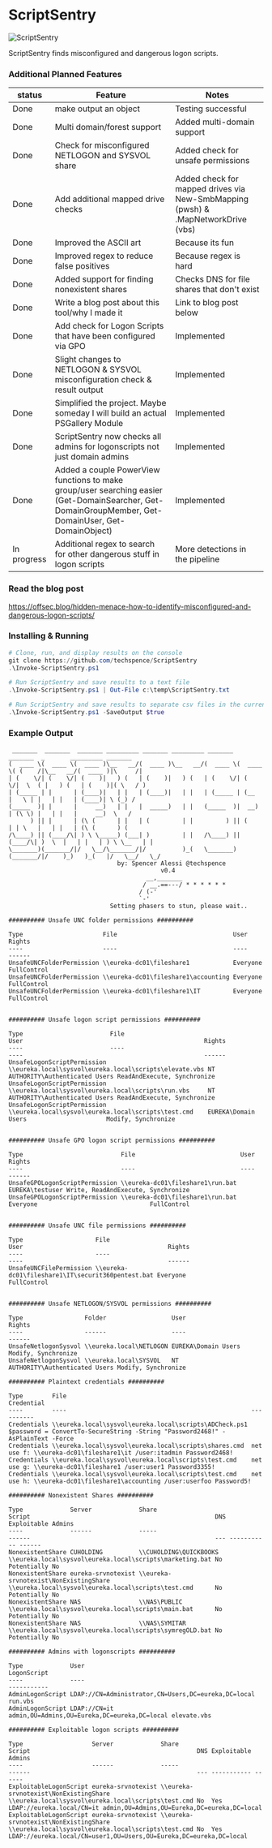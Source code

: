 # ScriptSentry
![ScriptSentry](ScriptSentry.png)

ScriptSentry finds misconfigured and dangerous logon scripts.

### Additional Planned Features
| status | Feature | Notes |
| ------ | ------ | ------ |
| Done | make output an object | Testing successful
| Done | Multi domain/forest support | Added multi-domain support |
| Done | Check for misconfigured NETLOGON and SYSVOL share | Added check for unsafe permissions |
| Done | Add additional mapped drive checks | Added check for mapped drives via New-SmbMapping (pwsh) & .MapNetworkDrive (vbs)|
| Done | Improved the ASCII art | Because its fun|
| Done | Improved regex to reduce false positives | Because regex is hard|
| Done | Added support for finding nonexistent shares | Checks DNS for file shares that don't exist|
| Done | Write a blog post about this tool/why I made it | Link to blog post below|
| Done | Add check for Logon Scripts that have been configured via GPO | Implemented|
| Done | Slight changes to NETLOGON & SYSVOL misconfiguration check & result output |Implemented|
| Done | Simplified the project. Maybe someday I will build an actual PSGallery Module |Implemented|
| Done | ScriptSentry now checks all admins for logonscripts not just domain admins| Implemented|
| Done | Added a couple PowerView functions to make group/user searching easier (Get-DomainSearcher, Get-DomainGroupMember, Get-DomainUser, Get-DomainObject)|Implemented|
| In progress | Additional regex to search for other dangerous stuff in logon scripts | More detections in the pipeline |

### Read the blog post
https://offsec.blog/hidden-menace-how-to-identify-misconfigured-and-dangerous-logon-scripts/

### Installing & Running
```PowerShell
# Clone, run, and display results on the console
git clone https://github.com/techspence/ScriptSentry
.\Invoke-ScriptSentry.ps1

# Run ScriptSentry and save results to a text file
.\Invoke-ScriptSentry.ps1 | Out-File c:\temp\ScriptSentry.txt

# Run ScriptSentry and save results to separate csv files in the current directory
.\Invoke-ScriptSentry.ps1 -SaveOutput $true


```

### Example Output
```
 _______  _______  _______ _________ _______ _________ _______  _______  _       _________ _______
(  ____ \(  ____ \(  ____ )\__   __/(  ____ )\__   __/(  ____ \(  ____ \( (    /|\__   __/(  ____ )|\     /|
| (    \/| (    \/| (    )|   ) (   | (    )|   ) (   | (    \/| (    \/|  \  ( |   ) (   | (    )|( \   / )
| (_____ | |      | (____)|   | |   | (____)|   | |   | (_____ | (__    |   \ | |   | |   | (____)| \ (_) /
(_____  )| |      |     __)   | |   |  _____)   | |   (_____  )|  __)   | (\ \) |   | |   |     __)  \   /
      ) || |      | (\ (      | |   | (         | |         ) || (      | | \   |   | |   | (\ (      ) (
/\____) || (____/\| ) \ \_____) (___| )         | |   /\____) || (____/\| )  \  |   | |   | ) \ \__   | |
\_______)(_______/|/   \__/\_______/|/          )_(   \_______)(_______/|/    )_)   )_(   |/   \__/   \_/
                              by: Spencer Alessi @techspence
                                          v0.4
                                      __,_______
                                     / __.==---/ * * * * * *
                                    / (-'
                                    `-'
                            Setting phasers to stun, please wait..

########## Unsafe UNC folder permissions ##########

Type                      File                                User          Rights
----                      ----                                ----          ------
UnsafeUNCFolderPermission \\eureka-dc01\fileshare1            Everyone FullControl
UnsafeUNCFolderPermission \\eureka-dc01\fileshare1\accounting Everyone FullControl
UnsafeUNCFolderPermission \\eureka-dc01\fileshare1\IT         Everyone FullControl


########## Unsafe logon script permissions ##########

Type                        File                                                   User                                                  Rights
----                        ----                                                   ----                                                  ------
UnsafeLogonScriptPermission \\eureka.local\sysvol\eureka.local\scripts\elevate.vbs NT AUTHORITY\Authenticated Users ReadAndExecute, Synchronize
UnsafeLogonScriptPermission \\eureka.local\sysvol\eureka.local\scripts\run.vbs     NT AUTHORITY\Authenticated Users ReadAndExecute, Synchronize
UnsafeLogonScriptPermission \\eureka.local\sysvol\eureka.local\scripts\test.cmd    EUREKA\Domain Users                      Modify, Synchronize


########## Unsafe GPO logon script permissions ##########

Type                           File                             User                                        Rights
----                           ----                             ----                                        ------
UnsafeGPOLogonScriptPermission \\eureka-dc01\fileshare1\run.bat EUREKA\testuser Write, ReadAndExecute, Synchronize
UnsafeGPOLogonScriptPermission \\eureka-dc01\fileshare1\run.bat Everyone                               FullControl


########## Unsafe UNC file permissions ##########

Type                    File                                              User                                        Rights
----                    ----                                              ----                                        ------
UnsafeUNCFilePermission \\eureka-dc01\fileshare1\IT\securit360pentest.bat Everyone                               FullControl


########## Unsafe NETLOGON/SYSVOL permissions ##########

Type                 Folder                  User                                          Rights
----                 ------                  ----                                          ------
UnsafeNetlogonSysvol \\eureka.local\NETLOGON EUREKA\Domain Users              Modify, Synchronize
UnsafeNetlogonSysvol \\eureka.local\SYSVOL   NT AUTHORITY\Authenticated Users Modify, Synchronize

########## Plaintext credentials ##########

Type        File                                                   Credential
----        ----                                                   ----------
Credentials \\eureka.local\sysvol\eureka.local\scripts\ADCheck.ps1 $password = ConvertTo-SecureString -String "Password2468!" -AsPlainText -Force
Credentials \\eureka.local\sysvol\eureka.local\scripts\shares.cmd  net use f: \\eureka-dc01\fileshare1\it /user:itadmin Password2468!
Credentials \\eureka.local\sysvol\eureka.local\scripts\test.cmd    net use g: \\eureka-dc01\fileshare1 /user:user1 Password3355!
Credentials \\eureka.local\sysvol\eureka.local\scripts\test.cmd    net use h: \\eureka-dc01\fileshare1\accounting /user:userfoo Password5!

########## Nonexistent Shares ##########

Type             Server             Share                                 Script                                                   DNS Exploitable Admins
----             ------             -----                                 ------                                                   --- ----------- ------
NonexistentShare CUHOLDING          \\CUHOLDING\QUICKBOOKS                \\eureka.local\sysvol\eureka.local\scripts\marketing.bat No  Potentially No    
NonexistentShare eureka-srvnotexist \\eureka-srvnotexist\NonExistingShare \\eureka.local\sysvol\eureka.local\scripts\test.cmd      No  Potentially No    
NonexistentShare NAS                \\NAS\PUBLIC                          \\eureka.local\sysvol\eureka.local\scripts\main.bat      No  Potentially No    
NonexistentShare NAS                \\NAS\SYMITAR                         \\eureka.local\sysvol\eureka.local\scripts\symregOLD.bat No  Potentially No    

########## Admins with logonscripts ##########

Type             User                                                      LogonScript
----             ----                                                      -----------
AdminLogonScript LDAP://CN=Administrator,CN=Users,DC=eureka,DC=local       run.vbs
AdminLogonScript LDAP://CN=it admin,OU=Admins,OU=Eureka,DC=eureka,DC=local elevate.vbs

########## Exploitable logon scripts ##########

Type                   Server             Share                                 Script                                              DNS Exploitable Admins                                                                
----                   ------             -----                                 ------                                              --- ----------- ------                                                                
ExploitableLogonScript eureka-srvnotexist \\eureka-srvnotexist\NonExistingShare \\eureka.local\sysvol\eureka.local\scripts\test.cmd No  Yes  LDAP://eureka.local/CN=it admin,OU=Admins,OU=Eureka,DC=eureka,DC=local
ExploitableLogonScript eureka-srvnotexist \\eureka-srvnotexist\NonExistingShare \\eureka.local\sysvol\eureka.local\scripts\test.cmd No  Yes  LDAP://eureka.local/CN=user1,OU=Users,OU=Eureka,DC=eureka,DC=local  
```